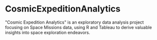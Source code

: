 # CosmicExpeditionAnalytics
 "Cosmic Expedition Analytics" is an exploratory data analysis project focusing on Space Missions data, using R and Tableau to derive valuable insights into space exploration endeavors.
